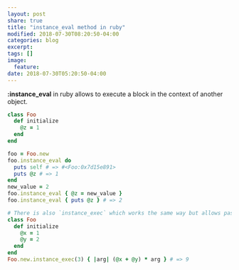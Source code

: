 ```yaml
---
layout: post
share: true
title: "instance_eval method in ruby"
modified: 2018-07-30T08:20:50-04:00
categories: blog
excerpt:
tags: []
image:
  feature:
date: 2018-07-30T05:20:50-04:00
---
```


**:instance_eval** in ruby allows to execute a block in the context of another object.

```ruby
class Foo
  def initialize
    @z = 1
  end
end

foo = Foo.new
foo.instance_eval do
  puts self # => #<Foo:0x7d15e891>
  puts @z # => 1
end
new_value = 2
foo.instance_eval { @z = new_value }
foo.instance_eval { puts @z } # => 2

# There is also `instance_exec` which works the same way but allows passing arguments to the block
class Foo
  def initialize
    @x = 1
    @y = 2
  end
end
Foo.new.instance_exec(3) { |arg| (@x + @y) * arg } # => 9
```

